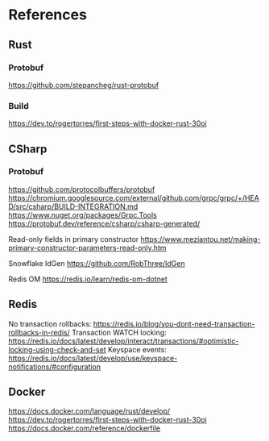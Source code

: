 
# References

## Rust

### Protobuf

<https://github.com/stepancheg/rust-protobuf>

### Build

<https://dev.to/rogertorres/first-steps-with-docker-rust-30oi>

## CSharp

### Protobuf

<https://github.com/protocolbuffers/protobuf>
<https://chromium.googlesource.com/external/github.com/grpc/grpc/+/HEAD/src/csharp/BUILD-INTEGRATION.md>
<https://www.nuget.org/packages/Grpc.Tools>
<https://protobuf.dev/reference/csharp/csharp-generated/>

Read-only fields in primary constructor
<https://www.meziantou.net/making-primary-constructor-parameters-read-only.htm>

Snowflake IdGen
<https://github.com/RobThree/IdGen>

Redis OM
<https://redis.io/learn/redis-om-dotnet>

## Redis

No transaction rollbacks: <https://redis.io/blog/you-dont-need-transaction-rollbacks-in-redis/>
Transaction WATCH locking: <https://redis.io/docs/latest/develop/interact/transactions/#optimistic-locking-using-check-and-set>
Keyspace events: <https://redis.io/docs/latest/develop/use/keyspace-notifications/#configuration>

## Docker

<https://docs.docker.com/language/rust/develop/>
<https://dev.to/rogertorres/first-steps-with-docker-rust-30oi>
<https://docs.docker.com/reference/dockerfile>
